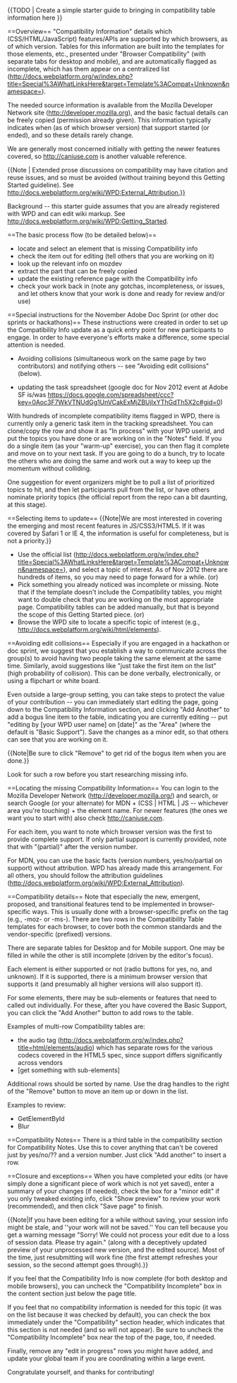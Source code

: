 {{TODO | Create a simple starter guide to bringing in compatibility table information here }}

==Overview==
"Compatibility Information" details which (CSS/HTML/JavaScript) features/APIs are supported by which browsers, as of which version.  Tables for this information are built into the templates for those elements, etc., presented under "Browser Compatibility" (with separate tabs for desktop and mobile), and are automatically flagged as incomplete, which has them appear on a centralized list (http://docs.webplatform.org/w/index.php?title=Special%3AWhatLinksHere&target=Template%3ACompat+Unknown&namespace=).

The needed source information is available from the Mozilla Developer Network site (http://developer.mozilla.org), and the basic factual details can be freely copied (permission already given).  This information typically indicates when (as of which browser version) that support started (or ended), and so these details rarely change.

We are generally most concerned initially with getting the newer features covered, so http://caniuse.com is another valuable reference.

{{Note | Extended prose discussions on compatibility may have citation and reuse issues, and so must be avoided (without training beyond this Getting Started guideline).  See http://docs.webplatform.org/wiki/WPD:External_Attribution.}}

Background -- this starter guide assumes that you are already registered with WPD and can edit wiki markup.  See http://docs.webplatform.org/wiki/WPD:Getting_Started.

==The basic process flow (to be detailed below)==
* locate and select an element that is missing Compatibility info
* check the item out for editing (tell others that you are working on it)
* look up the relevant info on mozdev
* extract the part that can be freely copied
* update the existing reference page with the Compatibility info
* check your work back in (note any gotchas, incompleteness, or issues, and let others know that your work is done and ready for review and/or use)

==Special instructions for the November Adobe Doc Sprint (or other doc sprints or hackathons)==
These instructions were created in order to set up the Compatibility Info update as a quick entry point for new participants to engage.  In order to have everyone's efforts make a difference, some special attention is needed.

* Avoiding collisions (simultaneous work on the same page by two contributors) and notifying others -- see "Avoiding edit collisions" (below).

* updating the task spreadsheet (google doc for Nov 2012 event at Adobe SF is/was https://docs.google.com/spreadsheet/ccc?key=0Aoc3F7WkVTNUdGg1UnVCakExMjZBUjIxYThGdTh5X2c#gid=0)

With hundreds of incomplete compatibility items flagged in WPD, there is currently only a generic task item in the tracking spreadsheet.  You can clone/copy the row and show it as "In process" with your WPD userid, and put the topics you have done or are working on in the "Notes" field.  If you do a single item (as your "warm-up" exercise), you can then flag it complete and move on to your next task.  If you are going to do a bunch, try to locate the others who are doing the same and work out a way to keep up the momentum without colliding.

One suggestion for event organizers might be to pull a list of prioritized topics to hit, and then let participants pull from the list, or have others nominate priority topics (the official report from the repo can a bit daunting, at this stage).

==Selecting items to update==
{{Note|We are most interested in covering the emerging and most recent features in JS/CSS3/HTML5.  If it was covered by Safari 1 or IE 4, the information is useful for completeness, but is not a priority.}}
* Use the official list (http://docs.webplatform.org/w/index.php?title=Special%3AWhatLinksHere&target=Template%3ACompat+Unknown&namespace=), and select a topic of interest.  As of Nov 2012 there are hundreds of items, so you may need to page forward for a while. (or)
* Pick something you already noticed was incomplete or missing.  Note that if the template doesn't include the Compatibility tables, you might want to double check that you are working on the most appropriate page.  Compatibility tables can be added manually, but that is beyond the scope of this Getting Started piece. (or)
* Browse the WPD site to locate a specific topic of interest (e.g., http://docs.webplatform.org/wiki/html/elements).

==Avoiding edit collisions==
Especially if you are engaged in a hackathon or doc sprint, we suggest that you establish a way to communicate across the group(s) to avoid having two people taking the same element at the same time.  Similarly, avoid suggestions like "just take the first item on the list" (high probability of collision).  This can be done verbally, electronically, or using a flipchart or white board.

Even outside a large-group setting, you can take steps to protect the value of your contribution -- you can immediately start editing the page, going down to the Compatibility Information section, and clicking "Add Another" to add a bogus line item to the table, indicating you are currently editing -- put "editing by [your WPD user name] on [date]" as the "Area" (where the default is "Basic Support").  Save the changes as a minor edit, so that others can see that you are working on it.  

{{Note|Be sure to click "Remove" to get rid of the bogus item when you are done.}}

Look for such a row before you start researching missing info.

==Locating the missing Compatibility Information==
You can login to the Mozilla Developer Network (http://developer.mozilla.org/) and search, or search Google (or your alternate) for MDN + (CSS | HTML | JS -- whichever area you're touching) + the element name.  For newer features (the ones we want you to start with) also check http://caniuse.com.

For each item, you want to note which browser version was the first to provide complete support.  If only partial support is currently provided, note that with "(partial)" after the version number.

For MDN, you can use the basic facts (version numbers, yes/no/partial on support) without attribution.  WPD has already made this arrangement.  For all others, you should follow the attribution guidelines (http://docs.webplatform.org/wiki/WPD:External_Attribution).

==Compatibility details==
Note that especially the new, emergent, proposed, and transitional features tend to be implemented in browser-specific ways.  This is usually done with a browser-specific prefix on the tag (e.g., -moz- or -ms-).  There are two rows in the Compatibility Table templates for each browser, to cover both the common standards and the vendor-specific (prefixed) versions.

There are separate tables for Desktop and for Mobile support.  One may be filled in while the other is still incomplete (driven by the editor's focus).

Each element is either supported or not (radio buttons for yes, no, and unknown).  If it is supported, there is a minimum browser version that supports it (and presumably all higher versions will also support it).

For some elements, there may be sub-elements or features that need to called out individually.  For these, after you have covered the Basic Support, you can click the "Add Another" button to add rows to the table.

Examples of multi-row Compatibility tables are:
* the audio tag (http://docs.webplatform.org/w/index.php?title=html/elements/audio) which has separate rows for the various codecs covered in the HTML5 spec, since support differs significantly across vendors
* [get something with sub-elements]

Additional rows should be sorted by name.  Use the drag handles to the right of the "Remove" button to move an item up or down in the list.

Examples to review:
* GetElementById
* Blur

==Compatibility Notes==
There is a third table in the compatibility section for Compatibility Notes.  Use this to cover anything that can't be covered just by yes/no/?? and a version number.  Just click "Add another" to insert a row.

==Closure and exceptions==
When you have completed your edits (or have simply done a significant piece of work which is not yet saved), enter a summary of your changes (if needed), check the box for a "minor edit" if you only tweaked existing info, click "Show preview" to review your work (recommended), and then click "Save page" to finish.

{{Note|If you have been editing for a while without saving, your session info might be stale, and ''your work will not be saved.''  You can tell because you get a warning message "Sorry! We could not process your edit due to a loss of session data. Please try again." (along with a deceptively updated preview of your unprocessed new version, and the edited source).  Most of the time, just resubmitting will work fine (the first attempt refreshes your session, so the second attempt goes through).}}

If you feel that the Compatibility Info is now complete (for both desktop and mobile browsers), you can uncheck the "Compatibility Incomplete" box in the content section just below the page title.

If you feel that no compatibility information is needed for this topic (it was on the list because it was checked by default), you can check the box immediately under the "Compatibility" section header, which indicates that this section is not needed (and so will not appear).  Be sure to uncheck the "Compatibility Incomplete" box near the top of the page, too, if needed.

Finally, remove any "edit in progress" rows you might have added, and update your global team if you are coordinating within a large event.

Congratulate yourself, and thanks for contributing!